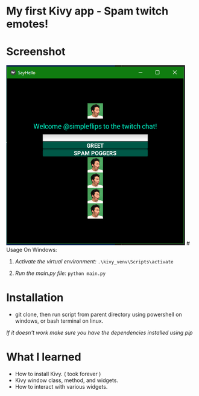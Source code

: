 # My first Kivy app - Spam twitch emotes!

# Screenshot
<img src="https://github.com/jadenhensley/kivy-emotespam-firstapp/blob/main/screenshot.PNG">
# Usage
On Windows:

1) *Activate the virtual environment:*
```.\kivy_venv\Scripts\activate```

2) *Run the main.py file:*
```python main.py```

# Installation
* git clone, then run script from parent directory using powershell on windows, or bash terminal on linux.

*If it doesn't work make sure you have the dependencies installed using pip*

# What I learned

* How to install Kivy. ( took forever )
* Kivy window class, method, and widgets.
* How to interact with various widgets.
